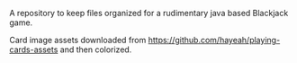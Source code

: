 A repository to keep files organized for a rudimentary java based Blackjack game.

Card image assets downloaded from https://github.com/hayeah/playing-cards-assets and then colorized.
